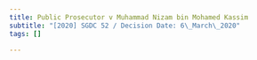 ```yaml
---
title: Public Prosecutor v Muhammad Nizam bin Mohamed Kassim
subtitle: "[2020] SGDC 52 / Decision Date: 6\_March\_2020"
tags: []

---
```

